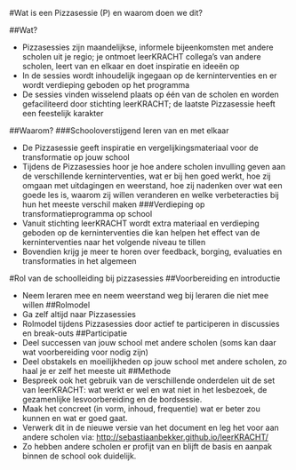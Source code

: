 #Wat is een Pizzasessie (P) en waarom doen we dit?

##Wat?
- Pizzasessies zijn maandelijkse, informele bijeenkomsten met andere scholen uit je regio; je ontmoet leerKRACHT collega’s van andere scholen, leert van en elkaar en doet inspiratie en ideeën op
- In de sessies wordt inhoudelijk ingegaan op de kerninterventies en er wordt verdieping geboden op het programma
- De sessies vinden wisselend plaats op één van de scholen en worden gefaciliteerd door stichting leerKRACHT; de laatste Pizzasessie heeft een feestelijk karakter

##Waarom?
###Schooloverstijgend leren van en met elkaar
- De Pizzasessie geeft inspiratie en vergelijkingsmateriaal voor de transformatie op jouw school
- Tijdens de Pizzasessies hoor je hoe andere scholen invulling geven aan de verschillende kerninterventies, wat er bij hen goed werkt, hoe zij omgaan met uitdagingen en weerstand, hoe zij nadenken over wat een goede les is, waarom zij willen veranderen en welke verbeteracties bij hun het meeste verschil maken
###Verdieping op transformatieprogramma op school
- Vanuit stichting leerKRACHT wordt extra materiaal en verdieping geboden op de kerninterventies die kan helpen het effect van de kerninterventies naar het volgende niveau te tillen
- Bovendien krijg je meer te horen over feedback, borging, evaluaties en transformaties in het algemeen

#Rol van de schoolleiding bij pizzasessies
##Voorbereiding en introductie
- Neem leraren mee en neem weerstand weg bij leraren die niet mee willen 
##Rolmodel
- Ga zelf altijd naar Pizzasessies
- Rolmodel tijdens Pizzasessies door actief te participeren in discussies en break-outs 
##Participatie
- Deel successen van jouw school met andere scholen (soms kan daar wat voorbereiding voor nodig zijn)
- Deel obstakels en moeilijkheden op jouw school met andere scholen, zo haal je er zelf het meeste uit
##Methode
- Bespreek ook het gebruik van de verschillende onderdelen uit de set van leerKRACHT: wat werkt er wel en wat niet in het lesbezoek, de gezamenlijke lesvoorbereiding en de bordsessie. 
- Maak het concreet (in vorm, inhoud, frequentie) wat er beter zou kunnen en wat er goed gaat.
- Verwerk dit in de nieuwe versie van het document en leg het voor aan andere scholen via: http://sebastiaanbekker.github.io/leerKRACHT/
- Zo hebben andere scholen er profijt van en blijft de basis en aanpak binnen de school ook duidelijk.

